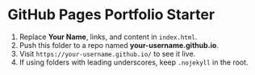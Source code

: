 # GitHub Pages Portfolio Starter

1. Replace **Your Name**, links, and content in `index.html`.
2. Push this folder to a repo named **your-username.github.io**.
3. Visit `https://your-username.github.io/` to see it live.
4. If using folders with leading underscores, keep `.nojekyll` in the root.
